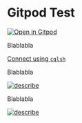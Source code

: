 # Gitpod Test

[![Open in Gitpod](https://gitpod.io/button/open-in-gitpod.svg)](https://gitpod.hadesarchitect.link/#https://github.com/HadesArchitect/GitpodTest/)

Blablabla

[Connect using `cqlsh`](vscode://aleks.katapod/command/cqlsh)

Blablabla

[![describe](https://dummyimage.com/150x30/000/fff.png&text=describe)](vscode://aleks.katapod/command/describe)

Blablabla

[![describe](https://dummyimage.com/150x30/000/fff.png&text=next+step)](./step2.md)
